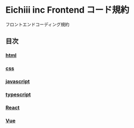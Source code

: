 # Eichiii inc Frontend コード規約

フロントエンドコーディング規約

## 目次

### [html](html/)

### [css](css/)

### [javascript](js/)

### [typescript](typescript/)

### [React](react/)

### [Vue](vue/)
